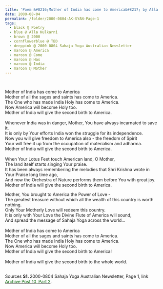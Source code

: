 ```yaml
---
title: 'Poem &#8216;Mother of India has come to America&#8217; by Alla Kulkarni, CA from 2000-0804 Sahaja Yoga Australian Newsletter, Page 1'
date: 2000-08-04
permalink: /folder/2000-0804-AK-SYAN-Page-1
tags:
  - black @ Poetry
  - blue @ Alla Kulkarni
  - brown @ 2000
  - cornflowerblue @ TBD
  - deeppink @ 2000-0804 Sahaja Yoga Australian Newsletter
  - maroon @ America
  - maroon @ Come
  - maroon @ Has
  - maroon @ India
  - maroon @ Mother
---
```


<br>

<p>
Mother of India has come to America<br>
Mother of all the sages and saints has come to America.<br>
The One who has made India Holy has come to America.<br> 
Now America will become Holy too.<br>
Mother of India will give the second birth to America.<br>
<br>
Whenever India was in danger, Mother, You have always incarnated to save it.<br>
It is only by Your efforts India won the struggle for its independence.<br>
Now you will give freedom to America also - the freedom of Spirit<br>
Your will free it up from the occupation of materialism and adharma.<br>
Mother of India will give the second birth to America.<br>
<br>
When Your Lotus Feet touch American land, O Mother,<br>
The land itself starts singing Your praise.<br>
It has been always remembering the melodies that Shri Krishna wrote in Your Praise long time ago,<br>
And now the Orchestra of Nature performs them before You with great joy.<br>
Mother of India will give the second birth to America.<br>

Mother, You brought to America the Power of Love -<br>
The greatest treasure without which all the wealth of this country is worth nothing.<br>
Only Your Motherly Love will redeem this country.<br>
It is only with Your Love the Divine Flute of America will sound,<br>
And spread the message of Sahaja Yoga across the world...<br>
<br>
Mother of India has come to America<br>
Mother of all the sages and saints has come to America.<br>
The One who has made India Holy has come to America.<br>
Now America will become Holy too.<br>
Mother of India will give the second birth to America!<br>
<br>
Mother of India will give the second birth to the whole world.<br>
</p>

<br>

<wave-list>
<list-title color="DarkSeaGreen" width="40">Sources</list-title>
  <list-item color="BlanchedAlmond" width="280"><b>S1. </b> 2000-0804 Sahaja Yoga Australian Newsletter, Page 1, link <a href="https://seven-teams.github.io/archives/2023/0820"><font color="DarkGreen">Archive Post 10, Part 2</font></a>.</list-item>
</wave-list>